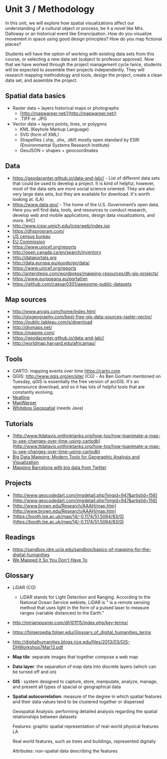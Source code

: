 # Unit 3 / Methodology

In this unit, we will explore how spatial visualizations affect our understanding of a cultural object or process, be it a novel like Mrs. Dalloway or an historical event like Emancipation. How do you visualize movement in space using good design principles? How do you map fictional places?

Students will have the option of working with existing data sets from this course, or selecting a new data set \(subject to professor approval\). Now that we have worked through the project management cycle twice, students will be expected to assemble their projects independently. They will research mapping methodology and tools, design the project, create a clean data set, and assemble the project.

## Spatial data basics

* Raster data = layers historical maps or photographs
  * [http://mapwarper.net/](http://mapwarper.net/)
  * .TIFF or .JPG
* Vector data = layers points, lines, or polygons
  * KML \(Keyhole Markup Language\)
  * SVG \(form of XML\)
  * Shapefiles \(.shp, .shx, .dbf\) mostly open standard by ESRI \(Environmental Systems Research Institute\)
  * GeoJSON = shapes + geocoordinates


## Data
* https://geodacenter.github.io/data-and-lab// - List of different data sets that could be used to develop a project. It is kind of helpful, however, most of the data sets are more social science oriented. They are also very large data sets, but they are available for download. It's worth looking at. (LA)
* https://www.data.gov/ - The home of the U.S. Government’s open data. Here you will find data, tools, and resources to conduct research, develop web and mobile applications, design data visualizations, and more. (HC)
* http://www.icpsr.umich.edu/icpsrweb/index.jsp
* https://dhsprogram.com/
* [US census bureau](https://www.census.gov/programs-surveys/ahs/data/interactive/ahstablecreator.html#?s_areas=a19100&s_year=m2015&s_tableName=Table1&s_byGroup1=a5&s_byGroup2=a1&s_filterGroup1=t1&s_filterGroup2=g1) 
* [EU Commission](http://ec.europa.eu/eurostat/tgm_comp/table.do?tab=table&plugin=1&language=en&pcode=comp_sa_01)
* https://www.unicef.org/reports
* http://open.canada.ca/en/search/inventory
* http://dataportals.org
* http://data.europa.eu/euodp/en/data/
* https://www.unicef.org/reports
* http://anterotesis.com/wordpress/mapping-resources/dh-gis-projects/
* https://www.europeana.eu/portal/en
* https://github.com/caesar0301/awesome-public-datasets

## Map sources
* http://www.arcgis.com/home/index.html 
* http://gisgeography.com/best-free-gis-data-sources-raster-vector/
* https://public.tableau.com/s/download
* http://diymaps.net/
* https://mapme.com/
* https://geodacenter.github.io/data-and-lab//
* http://worldmap.harvard.edu/africamap/


## Tools
* CARTO: mapping events over time https://carto.com
* QGIS: http://www.qgis.org/en/site/ (CG) - As Ben Gorham mentioned on Tuesday, qGIS is essentially the free version of arcGIS. It's an opensource download, and so it has lots of helpful tools that are constantly evolving. 
* [Neatline](http://neatline.org/)
* [MapWarper](http://mapwarper.net/)
* [Whitebox Geospatial](https://whiteboxgeospatial.wordpress.com/download/) (needs Java)

## Tutorials
* [http://www.ttdatavis.onthinktanks.org/how-tos/how-toanimate-a-map-to-see-changes-over-time-using-cartodb](http://www.ttdatavis.onthinktanks.org/how-tos/how-toanimate-a-map-to-see-changes-over-time-using-cartodb)
* [Big Data Mapping: Modern Tools for Geographic Analysis and Visualization](https://www.youtube.com/watch?v=IfZ6GINpQTo)
* [Mapping Barcelona with big data from Twitter](https://www.youtube.com/watch?v=cTL232RWDC)


## Projects
* [http://www.geocodedart.com/imgdetail.php?imgid=947&artistid=156](http://www.geocodedart.com/imgdetail.php?imgid=947&artistid=156)
* [http://www.brown.edu/Research/AAAH/map.htm](http://www.brown.edu/Research/AAAH/map.htm)
* [https://booth.lse.ac.uk/map/14/-0.1174/51.5064/83/0](https://booth.lse.ac.uk/map/14/-0.1174/51.5064/83/0)

## Readings
* https://sandbox.idre.ucla.edu/sandbox/basics-of-mapping-for-the-digital-humanities
* [We Mapped It So You Don't Have To](http://crln.acrl.org/index.php/crlnews/article/view/16772/18314)

## Glossary
* LiDAR (CG)
  * LiDAR stands for Light Detection and Ranging. According to the National Ocean Service webiste, LiDAR is " is a remote sensing method that uses light in the form of a pulsed laser to measure ranges (variable distances) to the Earth."

* http://miriamposner.com/dh101f15/index.php/key-terms/
* https://folgerpedia.folger.edu/Glossary_of_digital_humanities_terms
* http://digitalhumanities.blogs.rice.edu/files/2013/03/GIS-DHWorkshop7Mar13.pdf

* **Map tile**: separate images that together compose a web map
* **Data layer**: the separation of map data into discrete layers (which can be turned off and on)
* **GIS** : system designed to capture, store, manipulate, analyze, manage, and present all types of spacial or geographical data
* **Spatial autocorrelation**: measure of the degree in which spatial features and their data values tend to be clustered together or dispersed

    Geospatial Analysis: performing detailed analysis regarding the spatial relationships between datasets

    Features: graphic spatial representation of real-world physical features LA

    Real world features, such as trees and buildings, represented digitally

    Attributes: non-spatial data describing the features


